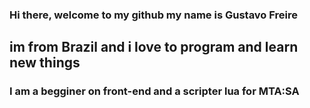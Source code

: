 ### Hi there, welcome to my github my name is Gustavo Freire
## im from Brazil and i love to program and learn new things
### I am a begginer on front-end and a scripter lua for MTA:SA


<!--
**GustavoFreiree/GustavoFreiree** is a ✨ _special_ ✨ repository because its `README.md` (this file) appears on your GitHub profile.

Here are some ideas to get you started:

- 🔭 I’m currently working on ...
- 🌱 I’m currently learning ...
- 👯 I’m looking to collaborate on ...
- 🤔 I’m looking for help with ...
- 💬 Ask me about ...
- 📫 How to reach me: ...
- 😄 Pronouns: ...
- ⚡ Fun fact: ...
-->
